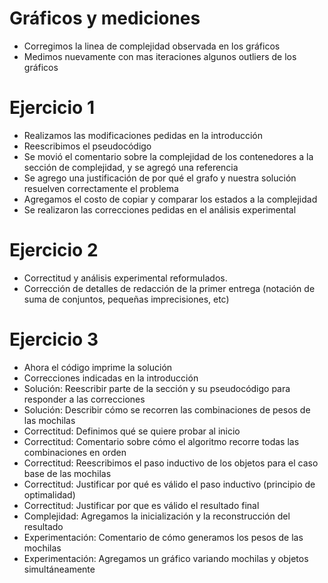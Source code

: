 # Gráficos y mediciones
- Corregimos la linea de complejidad observada en los gráficos
- Medimos nuevamente con mas iteraciones algunos outliers de los gráficos

# Ejercicio 1
- Realizamos las modificaciones pedidas en la introducción
- Reescribimos el pseudocódigo
- Se movió el comentario sobre la complejidad de los contenedores a la sección
de complejidad, y se agregó una referencia
- Se agrego una justificación de por qué el grafo y nuestra solución resuelven
correctamente el problema
- Agregamos el costo de copiar y comparar los estados a la complejidad
- Se realizaron las correcciones pedidas en el análisis experimental

# Ejercicio 2
- Correctitud y análisis experimental reformulados.
- Corrección de detalles de redacción de la primer entrega (notación de suma de conjuntos, pequeñas imprecisiones, etc)

# Ejercicio 3
- Ahora el código imprime la solución
- Correcciones indicadas en la introducción
- Solución: Reescribir parte de la sección y su pseudocódigo para responder a
las correcciones
- Solución: Describir cómo se recorren las combinaciones de pesos de las mochilas
- Correctitud: Definimos qué se quiere probar al inicio
- Correctitud: Comentario sobre cómo el algoritmo recorre todas las
combinaciones en orden
- Correctitud: Reescribimos el paso inductivo de los objetos para el caso base de las mochilas
- Correctitud: Justificar por qué es válido el paso inductivo (principio de
optimalidad)
- Correctitud: Justificar por que es válido el resultado final
- Complejidad: Agregamos la inicialización y la reconstrucción del resultado
- Experimentación: Comentario de cómo generamos los pesos de las mochilas
- Experimentación: Agregamos un gráfico variando mochilas y objetos
simultáneamente
